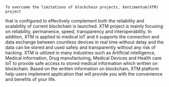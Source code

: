 
    To overcome the limitations of blockchain projects, Xentimentum(XTM) project
that is configured to effectively complement both the reliability and scalability of current
blockchain is launched. XTM project is mainly focusing on reliability, permanence, speed,
transparency and interoperability. In addition, XTM is applied to medical IoT and it
supports the connection and data exchange between countless devices in real time without
delay and the data can be stored and used safely and transparently without any risk of
hacking. XTM is utilized in many industries such as Artificial intelligence, Medical
information, Drug manufacturing, Medical Devices and Health care IoT to provide safe
access to stored medical information which written on blockchain. Based on the written
information on blockchain, XTM platform help users implement application that will
provide you with the convenience and benefits of your life.
